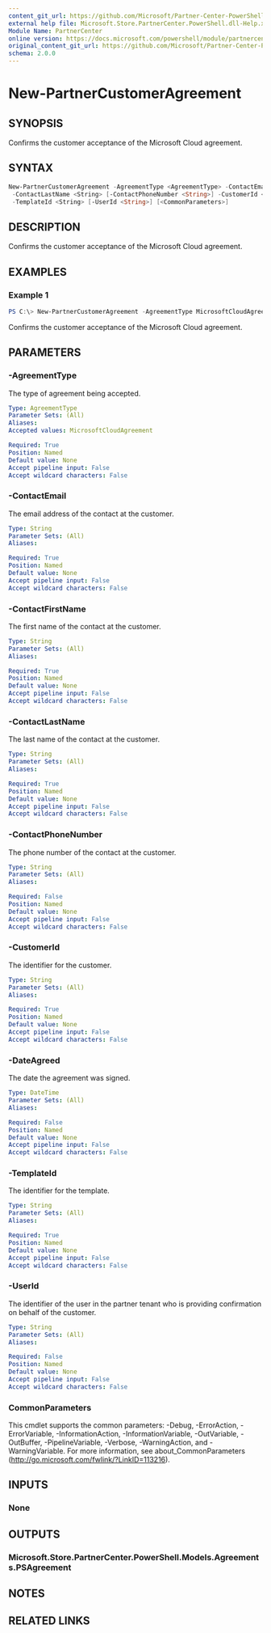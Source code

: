 ```yaml
---
content_git_url: https://github.com/Microsoft/Partner-Center-PowerShell/blob/master/docs/help/New-PartnerCustomerAgreement.md
external help file: Microsoft.Store.PartnerCenter.PowerShell.dll-Help.xml
Module Name: PartnerCenter
online version: https://docs.microsoft.com/powershell/module/partnercenter/New-PartnerCustomerAgreement
original_content_git_url: https://github.com/Microsoft/Partner-Center-PowerShell/blob/master/docs/help/New-PartnerCustomerAgreement.md
schema: 2.0.0
---
```


# New-PartnerCustomerAgreement

## SYNOPSIS
Confirms the customer acceptance of the Microsoft Cloud agreement.

## SYNTAX

```powershell
New-PartnerCustomerAgreement -AgreementType <AgreementType> -ContactEmail <String> -ContactFirstName <String>
 -ContactLastName <String> [-ContactPhoneNumber <String>] -CustomerId <String> [-DateAgreed <DateTime>]
 -TemplateId <String> [-UserId <String>] [<CommonParameters>]
```

## DESCRIPTION
Confirms the customer acceptance of the Microsoft Cloud agreement.

## EXAMPLES

### Example 1
```powershell
PS C:\> New-PartnerCustomerAgreement -AgreementType MicrosoftCloudAgreement -ContactEmail 'jdoe@customer.com' -ContactFirstName 'Jane' -ContactLastName 'Doe' -CustomerId '46a62ece-10ad-42e5-b3f1-b2ed53e6fc08' -TemplateId '998b88de-aa99-4388-a42c-1b3517d49490'
```

Confirms the customer acceptance of the Microsoft Cloud agreement.

## PARAMETERS

### -AgreementType
The type of agreement being accepted.

```yaml
Type: AgreementType
Parameter Sets: (All)
Aliases:
Accepted values: MicrosoftCloudAgreement

Required: True
Position: Named
Default value: None
Accept pipeline input: False
Accept wildcard characters: False
```

### -ContactEmail
The email address of the contact at the customer.

```yaml
Type: String
Parameter Sets: (All)
Aliases:

Required: True
Position: Named
Default value: None
Accept pipeline input: False
Accept wildcard characters: False
```

### -ContactFirstName
The first name of the contact at the customer.

```yaml
Type: String
Parameter Sets: (All)
Aliases:

Required: True
Position: Named
Default value: None
Accept pipeline input: False
Accept wildcard characters: False
```

### -ContactLastName
The last name of the contact at the customer.

```yaml
Type: String
Parameter Sets: (All)
Aliases:

Required: True
Position: Named
Default value: None
Accept pipeline input: False
Accept wildcard characters: False
```

### -ContactPhoneNumber
The phone number of the contact at the customer.

```yaml
Type: String
Parameter Sets: (All)
Aliases:

Required: False
Position: Named
Default value: None
Accept pipeline input: False
Accept wildcard characters: False
```

### -CustomerId
The identifier for the customer.

```yaml
Type: String
Parameter Sets: (All)
Aliases:

Required: True
Position: Named
Default value: None
Accept pipeline input: False
Accept wildcard characters: False
```

### -DateAgreed
The date the agreement was signed.

```yaml
Type: DateTime
Parameter Sets: (All)
Aliases:

Required: False
Position: Named
Default value: None
Accept pipeline input: False
Accept wildcard characters: False
```

### -TemplateId
The identifier for the template.

```yaml
Type: String
Parameter Sets: (All)
Aliases:

Required: True
Position: Named
Default value: None
Accept pipeline input: False
Accept wildcard characters: False
```

### -UserId
The identifier of the user in the partner tenant who is providing confirmation on behalf of the customer.

```yaml
Type: String
Parameter Sets: (All)
Aliases:

Required: False
Position: Named
Default value: None
Accept pipeline input: False
Accept wildcard characters: False
```

### CommonParameters
This cmdlet supports the common parameters: -Debug, -ErrorAction, -ErrorVariable, -InformationAction, -InformationVariable, -OutVariable, -OutBuffer, -PipelineVariable, -Verbose, -WarningAction, and -WarningVariable. For more information, see about_CommonParameters (http://go.microsoft.com/fwlink/?LinkID=113216).

## INPUTS

### None

## OUTPUTS

### Microsoft.Store.PartnerCenter.PowerShell.Models.Agreements.PSAgreement

## NOTES

## RELATED LINKS
